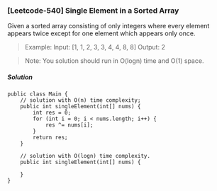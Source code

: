 ### [Leetcode-540] Single Element in a Sorted Array

Given a sorted array consisting of only integers where every element appears twice except for one element which appears only once.

>Example:
>Input: [1, 1, 2, 3, 3, 4, 4, 8, 8]
>Output: 2

>Note: You solution should run in O(logn) time and O(1) space.

##### Solution
```
public class Main {
    // solution with O(n) time complexity;
    public int singleElement(int[] nums) {
        int res = 0;
        for (int i = 0; i < nums.length; i++) {
            res ^= nums[i]; 
        }
        return res;
    }

    // solution with O(logn) time complexity.
    public int singleElement(int[] nums) {

    }
}
```